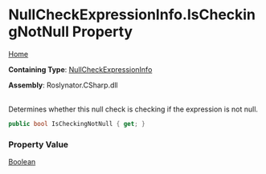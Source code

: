 # NullCheckExpressionInfo\.IsCheckingNotNull Property

[Home](../../../../../README.md)

**Containing Type**: [NullCheckExpressionInfo](../README.md)

**Assembly**: Roslynator\.CSharp\.dll

\
Determines whether this null check is checking if the expression is not null\.

```csharp
public bool IsCheckingNotNull { get; }
```

### Property Value

[Boolean](https://docs.microsoft.com/en-us/dotnet/api/system.boolean)

